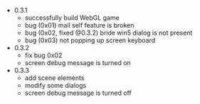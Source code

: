 - 0.3.1
    - successfully build WebGL game
    - bug (0x01) mail self feature is broken
    - bug (0x02, fixed @0.3.2) bride win5 dialog is not present
    - bug (0x03) not popping up screen keyboard
- 0.3.2
    - fix bug 0x02
    - screen debug message is turned on
- 0.3.3
    - add scene elements
    - modify some dialogs
    - screen debug message is turned off